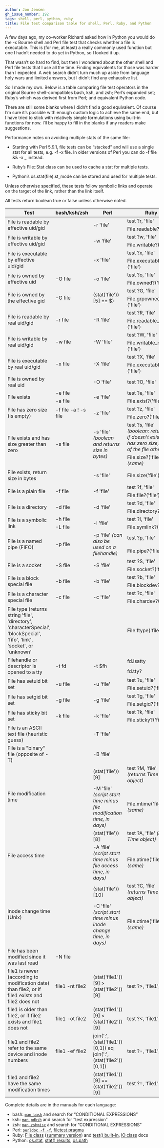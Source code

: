 ```yaml
---
author: Jon Jensen
gh_issue_number: 192
tags: shell, perl, python, ruby
title: File test comparison table for shell, Perl, Ruby, and Python
---
```


A few days ago, my co-worker Richard asked how in Python you would do the -x Bourne shell and Perl file test that checks whether a file is executable. This is (for me, at least) a really commonly used function but one I hadn’t needed to do yet in Python, so I looked it up.

That wasn’t so hard to find, but then I wondered about the other shell and Perl file tests that I use all the time. Finding equivalents for those was harder than I expected. A web search didn’t turn much up aside from language holy wars and limited answers, but I didn’t find any exhaustive list.

So I made my own. Below is a table comparing file test operators in the original Bourne shell-compatibles bash, ksh, and zsh; Perl’s expanded set; Ruby’s which was derived first from Perl; and equivalent Python code.

There are still some blanks where I didn’t find a good equivalent. Of course I’m sure it’s possible with enough custom logic to achieve the same end, but I have tried to stick with relatively simple formulations using built-in functions for now. I’ll be happy to fill in the blanks if any readers make suggestions.

Performance notes on avoiding multiple stats of the same file:

- Starting with Perl 5.9.1, file tests can be “stacked” and will use a single stat for all tests, e.g. -f -x file. In older versions of Perl you can do -f file && -x _ instead.

- Ruby’s File::Stat class can be used to cache a stat for multiple tests.

- Python’s os.stat(file).st_mode can be stored and used for multiple tests.

Unless otherwise specified, these tests follow symbolic links and operate on the target of the link, rather than the link itself.

All tests return boolean true or false unless otherwise noted.

<style>
tr { background: #f1f1f1 !important; }
</style>
<div class="table-scroll">
<table>
<tr>
<th>Test</th>
<th>bash/ksh/zsh</th>
<th>Perl</th>
<th>Ruby</th>
<th>Python</th>
</tr>

<tbody>
<tr>
<td rowspan="2">File is readable by effective uid/gid</td>
<td rowspan="2"></td>
<td rowspan="2">-r 'file'</td>
<td>test ?r, 'file'</td>
<td rowspan="2"></td>
</tr>

<tr>
<td>File.readable?('file')</td>
</tr>

<tr>
<td rowspan="2">File is writable by effective uid/gid</td>
<td rowspan="2"></td>
<td rowspan="2">-w 'file'</td>
<td>test ?w, 'file'</td>
<td rowspan="2"></td>
</tr>

<tr>
<td>File.writable?('file')</td>
</tr>

<tr>
<td rowspan="2">File is executable by effective uid/gid</td>
<td rowspan="2"></td>
<td rowspan="2">-x 'file'</td>
<td>test ?x, 'file'</td>
<td rowspan="2"></td>
</tr>

<tr>
<td>File.executable?('file')</td>
</tr>

<tr>
<td rowspan="2">File is owned by effective uid</td>
<td rowspan="2">-O file</td>
<td rowspan="2">-o 'file'</td>
<td>test ?o, 'file'</td>
<td rowspan="2">os.stat('file').st_uid == os.geteuid()</td>
</tr>

<tr>
<td>File.owned?('file')</td>
</tr>

<tr>
<td rowspan="2">File is owned by the effective gid</td>
<td rowspan="2">-G file</td>
<td rowspan="2">(stat('file'))[5] == $)</td>
<td>test ?G, 'file'</td>
<td rowspan="2">os.stat('file').st_gid == os.getegid()</td>
</tr>

<tr>
<td>File.grpowned?('file')</td>
</tr>

<tr>
<td rowspan="2">File is readable by real uid/gid</td>
<td rowspan="2">-r file</td>
<td rowspan="2">-R 'file'</td>
<td>test ?R, 'file'</td>
<td rowspan="2">os.access('file', os.R_OK)</td>
</tr>

<tr>
<td>File.readable_real?('file')</td>
</tr>

<tr>
<td rowspan="2">File is writable by real uid/gid</td>
<td rowspan="2">-w file</td>
<td rowspan="2">-W 'file'</td>
<td>test ?W, 'file'</td>
<td rowspan="2">os.access('file', os.W_OK)</td>
</tr>

<tr>
<td>File.writable_real?('file')</td>
</tr>

<tr>
<td rowspan="2">File is executable by real uid/gid</td>
<td rowspan="2">-x file</td>
<td rowspan="2">-X 'file'</td>
<td>test ?X, 'file'</td>
<td rowspan="2">os.access('file', os.X_OK)</td>
</tr>

<tr>
<td>File.executable_real?('file')</td>
</tr>

<tr>
<td>File is owned by real uid</td>
<td></td>
<td>-O 'file'</td>
<td>test ?O, 'file'</td>
<td>os.stat('file').st_uid == os.getuid()</td>
</tr>

<tr>
<td rowspan="2">File exists</td>
<td>-e file</td>
<td rowspan="2">-e 'file'</td>
<td>test ?e, 'file'</td>
<td rowspan="2">os.path.exists('file')</td>
</tr>

<tr>
<td>-a file</td>
<td>File.exist?('file')</td>
</tr>

<tr>
<td rowspan="2">File has zero size (is empty)</td>
<td rowspan="2">-f file -a ! -s file</td>
<td rowspan="2">-z 'file'</td>
<td>test ?z, 'file'</td>
<td>os.path.getsize('file') == 0</td>
</tr>

<tr>
<td>File.zero?('file')</td>
<td>os.stat('file').st_size == 0</td>
</tr>

<tr>
<td rowspan="2">File exists and has size greater than zero</td>
<td rowspan="2">-s file</td>
<td rowspan="2">-s 'file' <em>(boolean and returns size in bytes)</em></td>
<td>test ?s, 'file' <em>(boolean: returns nil if doesn't exist or has zero size, size of the file otherwise)</em></td>
<td>os.path.getsize('file') > 0</td>
</tr>

<tr>
<td>File.size?('file') <em>(same)</em><br/>
</td><td>os.stat('file').st_size > 0</td>
</tr>

<tr>
<td rowspan="2">File exists, return size in bytes</td>
<td rowspan="2"></td>
<td rowspan="2">-s 'file'</td>
<td rowspan="2">File.size('file')</td>
<td>os.path.getsize('file')</td>
</tr>

<tr>
<td>os.stat('file').st_size</td>
</tr>

<tr>
<td rowspan="2">File is a plain file</td>
<td rowspan="2">-f file</td>
<td rowspan="2">-f 'file'</td>
<td>test ?f, 'file'</td>
<td>os.path.isfile('file')</td>
</tr>

<tr>
<td>File.file?('file')</td>
<td>stat.S_ISREG(os.stat('file').st_mode)</td>
</tr>

<tr>
<td rowspan="2">File is a directory</td>
<td rowspan="2">-d file</td>
<td rowspan="2">-d 'file'</td>
<td>test ?d, 'file'</td>
<td>os.path.isdir('file')</td>
</tr>

<tr>
<td>File.directory?('file')</td>
<td>stat.S_ISDIR(os.stat('file').st_mode)</td>
</tr>

<tr>
<td rowspan="2">File is a symbolic link</td>
<td>-h file</td>
<td rowspan="2">-l 'file'</td>
<td>test ?l, 'file'</td>
<td>os.path.islink('file')</td>
</tr>

<tr>
<td>-L file</td>
<td>File.symlink?('file')</td>
<td>stat.S_ISLNK(os.lstat('file').st_mode)</td>
</tr>

<tr>
<td rowspan="2">File is a named pipe (FIFO)</td>
<td rowspan="2">-p file</td>
<td rowspan="2">-p 'file' <em>(can also be used on a filehandle)</em></td>
<td>test ?p, 'file'</td>
<td rowspan="2">stat.S_ISFIFO(os.stat('file').st_mode)</td>
</tr>

<tr>
<td>File.pipe?('file')</td>
</tr>

<tr>
<td rowspan="2">File is a socket</td>
<td rowspan="2">-S file</td>
<td rowspan="2">-S 'file'</td>
<td>test ?S, 'file'</td>
<td rowspan="2">stat.S_ISSOCK(os.stat('file').st_mode)</td>
</tr>

<tr>
<td>File.socket?('file')</td>
</tr>

<tr>
<td rowspan="2">File is a block special file</td>
<td rowspan="2">-b file</td>
<td rowspan="2">-b 'file'</td>
<td>test ?b, 'file'</td>
<td rowspan="2">stat.S_ISBLK(os.stat('file').st_mode)</td>
</tr>

<tr>
<td>File.blockdev?('file')</td>
</tr>

<tr>
<td rowspan="2">File is a character special file</td>
<td rowspan="2">-c file</td>
<td rowspan="2">-c 'file'</td>
<td>test ?c, 'file'</td>
<td rowspan="2">stat.S_ISCHR(os.stat('file').st_mode)</td>
</tr>

<tr>
<td>File.chardev?('file')</td>
</tr>

<tr>
<td>File type (returns string 'file', 'directory', 'characterSpecial', 'blockSpecial', 'fifo', 'link', 'socket', or 'unknown'</td>
<td></td>
<td></td>
<td>File.ftype('file')</td>
<td></td>
</tr>

<tr>
<td rowspan="2">Filehandle or descriptor is opened to a tty</td>
<td rowspan="2">-t fd</td>
<td rowspan="2">-t $fh</td>
<td>fd.isatty</td>
<td rowspan="2">os.isatty(fd)</td>
</tr>

<tr>
<td>fd.tty?</td>
</tr>

<tr>
<td rowspan="2">File has setuid bit set</td>
<td rowspan="2">-u file</td>
<td rowspan="2">-u 'file'</td>
<td>test ?u, 'file'</td>
<td rowspan="2">os.stat('file').st_mode & stat.S_ISGID</td>
</tr>

<tr>
<td>File.setuid?('file')</td>
</tr>

<tr>
<td rowspan="2">File has setgid bit set</td>
<td rowspan="2">-g file</td>
<td rowspan="2">-g 'file'</td>
<td>test ?g, 'file'</td>
<td rowspan="2">os.stat('file').st_mode & stat.S_ISUID</td>
</tr>

<tr>
<td>File.setgid?('file')</td>
</tr>

<tr>
<td rowspan="2">File has sticky bit set</td>
<td rowspan="2">-k file</td>
<td rowspan="2">-k 'file'</td>
<td>test ?k, 'file'</td>
<td rowspan="2">os.stat('file').st_mode & stat.S_ISVTX</td>
</tr>

<tr>
<td>File.sticky?('file')</td>
</tr>

<tr>
<td>File is an ASCII text file (heuristic guess)</td>
<td></td>
<td>-T 'file'</td>
<td></td>
<td></td>
</tr>

<tr>
<td>File is a "binary" file (opposite of -T)</td>
<td></td>
<td>-B 'file'</td>
<td></td>
<td></td>
</tr>

<tr>
<td rowspan="2">File modification time</td>
<td rowspan="2"></td>
<td>(stat('file'))[9]</td>
<td>test ?M, 'file' <em>(returns Time object)</em></td>
<td rowspan="2">os.stat('file').st_mtime</td>
</tr>

<tr>
<td>-M 'file' <em>(script start time minus file modification time, in days)</em></td>
<td>File.mtime('file') <em>(same)</em></td>
</tr>

<tr>
<td rowspan="2">File access time</td>
<td rowspan="2"></td>
<td>(stat('file'))[8]</td>
<td>test ?A, 'file' <em>(returns Time object)</em></td>
<td rowspan="2">os.stat('file').st_atime</td>
</tr>

<tr>
<td>-A 'file' <em>(script start time minus file access time, in days)</em></td>
<td>File.atime('file') <em>(same)</em></td>
</tr>

<tr>
<td rowspan="2">Inode change time (Unix)</td>
<td rowspan="2"></td>
<td>(stat('file'))[10]</td>
<td>test ?C, 'file' <em>(returns Time object)</em></td>
<td rowspan="2">os.stat('file').st_ctime</td>
</tr>

<tr>
<td>-C 'file' <em>(script start time minus inode change time, in days)</em></td>
<td>File.ctime('file') <em>(same)</em></td>
</tr>

<tr>
<td>File has been modified since it was last read</td>
<td>-N file</td>
<td></td>
<td></td>
<td></td>
</tr>

<tr>
<td>file1 is newer (according to modification date) than file2, or if file1 exists and file2 does not</td>
<td>file1 -nt file2</td>
<td>(stat('file1'))[9] > (stat('file2'))[9]</td>
<td>test ?>, 'file1', 'file2'</td>
<td>os.path.exists('file1') and (not os.path.exists('file2') or os.stat('file1').st_mtime > os.stat('file2').st_mtime)</td>
</tr>

<tr>
<td>file1 is older than file2, or if file2 exists and file1 does not</td>
<td>file1 -ot file2</td>
<td>(stat('file1'))[9] < (stat('file2'))[9]</td>
<td>test ?<, 'file1', 'file2'</td>
<td>os.path.exists('file2') and (not os.path.exists('file1') or os.stat('file1').st_mtime < os.stat('file2').st_mtime)</td>
</tr>

<tr>
<td>file1 and file2 refer to the same device and inode numbers</td>
<td>file1 -ef file2</td>
<td>join(':', (stat('file1'))[0,1]) eq join(':', (stat('file2'))[0,1])</td>
<td>test ?-, 'file1', 'file2'</td>
<td>os.path.samefile('file1', 'file2')</td>
</tr>

<tr>
<td>file1 and file2 have the same modification times</td>
<td></td>
<td>(stat('file1'))[9] == (stat('file2'))[9]</td>
<td>test ?=, 'file1', 'file2'</td>
<td>os.stat('file1').st_mtime == os.stat('file2').st_mtime</td>
</tr>

</tbody></table></div>

Complete details are in the manuals for each language:

- bash: [`man bash`](https://linux.die.net/man/1/bash) and search for “CONDITIONAL EXPRESSIONS”
- ksh: [`man pdksh`](https://linux.die.net/man/1/pdksh) and search for “test expression”
- zsh: [`man zshmisc`](https://linux.die.net/man/1/zshmisc) and search for “CONDITIONAL EXPRESSIONS”
- Perl: [`perldoc -f -f`](https://perldoc.perl.org/functions/-X.html), [filetest pragma](https://perldoc.perl.org/filetest.html)
- Ruby: [File class](https://ruby-doc.org/core-2.5.1/File.html) ([summary version](https://www.tutorialspoint.com/ruby/ruby_file_methods.htm)) and [test() built-in](https://ruby-doc.org/core-1.8.7/Kernel.html#M001085), [IO class](https://ruby-doc.org/core-2.5.1/IO.html) docs
- Python: [os.stat](https://docs.python.org/3/library/os.html#os.stat), [stat() results](https://docs.python.org/3/library/stat.html), [os.path](https://docs.python.org/3/library/os.path.html#module-os.path)
